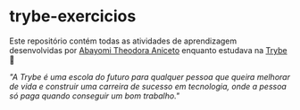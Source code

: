 # trybe-exercicios

Este repositório contém todas as atividades de aprendizagem desenvolvidas por [Abayomi Theodora Aniceto](https://www.linkedin.com/in/abayomi-theodora-aniceto-99134095/) enquanto estudava na [Trybe](https://www.betrybe.com/) 🚀

_"A Trybe é uma escola do futuro para qualquer pessoa que queira melhorar de vida e construir uma carreira de sucesso em tecnologia, onde a pessoa só paga quando conseguir um bom trabalho."_

